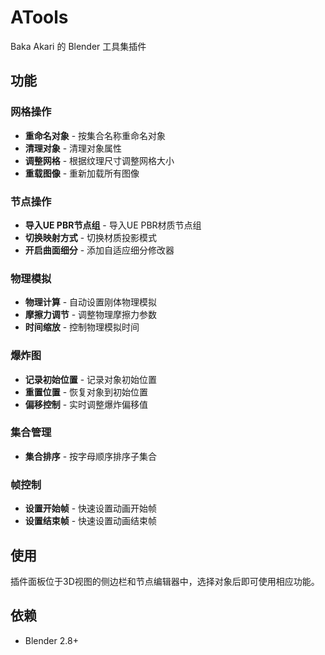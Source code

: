 # ATools

Baka Akari 的 Blender 工具集插件

## 功能

### 网格操作
- **重命名对象** - 按集合名称重命名对象
- **清理对象** - 清理对象属性
- **调整网格** - 根据纹理尺寸调整网格大小
- **重载图像** - 重新加载所有图像

### 节点操作
- **导入UE PBR节点组** - 导入UE PBR材质节点组
- **切换映射方式** - 切换材质投影模式
- **开启曲面细分** - 添加自适应细分修改器

### 物理模拟
- **物理计算** - 自动设置刚体物理模拟
- **摩擦力调节** - 调整物理摩擦力参数
- **时间缩放** - 控制物理模拟时间

### 爆炸图
- **记录初始位置** - 记录对象初始位置
- **重置位置** - 恢复对象到初始位置
- **偏移控制** - 实时调整爆炸偏移值

### 集合管理
- **集合排序** - 按字母顺序排序子集合

### 帧控制
- **设置开始帧** - 快速设置动画开始帧
- **设置结束帧** - 快速设置动画结束帧

## 使用

插件面板位于3D视图的侧边栏和节点编辑器中，选择对象后即可使用相应功能。

## 依赖

- Blender 2.8+